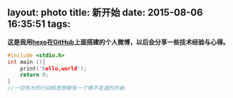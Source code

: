 layout: photo
title: 新开始
date: 2015-08-06 16:35:51
tags:
---
**这是我用[hexo](https://hexo.io/)在[GitHub](https://github.com/)上面搭建的个人微博，以后会分享一些技术经验与心得。**
```C
#include <stdio.h>
int main (){
	print('hello,world');
	return 0;
}
//一切伟大的行动和思想都有一个微不足道的开始
```